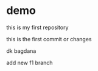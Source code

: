 # demo
this is my first repository

this is the first commit or changes

dk bagdana

add new f1 branch
